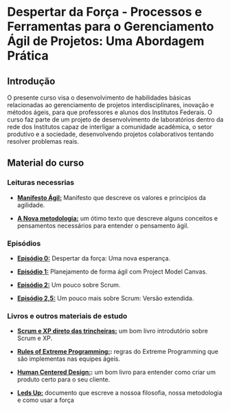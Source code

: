 # Despertar da Força - Processos e Ferramentas para o Gerenciamento Ágil de Projetos: Uma Abordagem Prática 

## Introdução

O presente curso visa o desenvolvimento de habilidades básicas relacionadas ao gerenciamento de projetos interdisciplinares, inovação e métodos ágeis, para que professores e alunos dos Institutos Federais. O curso faz parte de um projeto de desenvolvimento de laboratórios dentro da rede dos Institutos capaz de interligar a comunidade acadêmica, o setor produtivo e a sociedade, desenvolvendo projetos colaborativos tentando resolver problemas reais. 

## Material do curso

### Leituras necessrias

* **[Manifesto Ágil:](http://manifestoagil.com.br/)** Manifesto que descreve os valores e principios da agilidade.

* **[A Nova metodologia:](https://medium.com/@thoughtworksbr/a-nova-metodologia-69b8f8a379c7)** um ótimo texto que descreve alguns conceitos e pensamentos necessários para entender o pensamento ágil.

### Episódios 

* **[Episódio 0:](https://sway.com/3QySEm3p923W7tOj)** Despertar da força: Uma nova esperança.

* **[Episódio 1:](https://sway.com/pKTJmQCw93OXs6NS)** Planejamento de forma ágil com Project Model Canvas.

* **[Episódio 2:](https://sway.com/1G4tCAEDyFXV8p0C)** Um pouco sobre Scrum.

* **[Episódio 2,5:](https://sway.com/1G4tCAEDyFXV8p0C)** Um pouco mais sobre Scrum: Versão extendida.


### Livros e outros materiais de estudo

* **[Scrum e XP direto das trincheiras:](https://www.infoq.com/br/minibooks/scrum-xp-from-the-trenches)** um bom livro introdutório sobre Scrum e XP. 

* **[Rules of Extreme Programming:](http://www.extremeprogramming.org/rules.html):** regras do Extreme Programming que são implementas nas equipes ágeis. 

* **[Human Centered Design:](http://www.designkit.org/resources/1):** um bom livro para entender como criar um produto certo para o seu cliente. 

* **[Leds Up:](https://docs.google.com/document/d/e/2PACX-1vTOB_OAsRMvSHPQRTjpm8A7vD6O8OXdKVpfy2OTra9m-mSSMJjKJCdAXY_apXy727Gl97znxY1IdBkh/pub)** documento que escreve a nossoa filosofia, nossa metodologia e como usar a força




